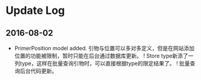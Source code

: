 # Update Log

## 2016-08-02
+ PrimerPosition model added. 引物与位置可以多对多定义，但是在网站添加位置的功能被限制，暂时只能在后台通过数据库更新。
! Store type新添了一列type，这样在批量查询引物时，可以直接根据type的限定结果了。
! 批量查询后台代码更新。

